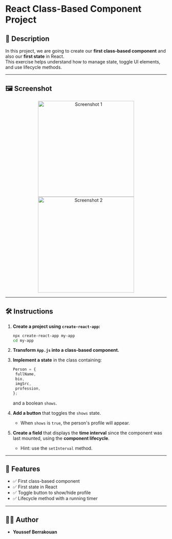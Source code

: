 # React Class-Based Component Project

## 📖 Description

In this project, we are going to create our **first class-based component** and also our **first state** in React.  
This exercise helps understand how to manage state, toggle UI elements, and use lifecycle methods.

---

## 🖼️ Screenshot

<p align="center">
  <img src="[![1.png](https://i.postimg.cc/Hk629scX/1.png)](https://postimg.cc/3kDmKhZx) " alt="Screenshot 1" width="300"/>
  <img src="[![2.png](https://i.postimg.cc/N0LxJqmV/2.png)](https://postimg.cc/t1QPJcrt)" alt="Screenshot 2" width="300"/>
</p>

---

## 🛠️ Instructions

1. **Create a project using `create-react-app`:**

   ```bash
   npx create-react-app my-app
   cd my-app
   ```

2. **Transform `App.js` into a class-based component.**

3. **Implement a state** in the class containing:

   ```js
   Person = {
   	fullName,
   	bio,
   	imgSrc,
   	profession,
   };
   ```

   and a boolean `shows`.

4. **Add a button** that toggles the `shows` state.

   - When `shows` is `true`, the person's profile will appear.

5. **Create a field** that displays the **time interval** since the component was last mounted, using the **component lifecycle**.

   - Hint: use the `setInterval` method.

---

## 🚀 Features

- ✅ First class-based component
- ✅ First state in React
- ✅ Toggle button to show/hide profile
- ✅ Lifecycle method with a running timer

---

## 🧑‍💻 Author

- **Youssef Berrakouan**

